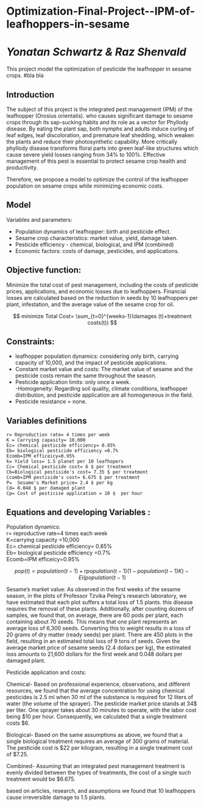 # Optimization-Final-Project--IPM-of-leafhoppers-in-sesame
# _____________Yonatan Schwartz & Raz Shenvald_____________
This project model the optimization of pesticide the leafhopper in sesame crops. 
#bla bla
## Introduction
The subject of this project is the integrated pest management (IPM) of the leafhopper (Orosius orientalis). who causes significant damage to sesame crops through its sap-sucking habits and its role as a vector for Phyllody disease. By eating the plant sap, both nymphs and adults induce curling of leaf edges, leaf discoloration, and premature leaf shedding, which weaken the plants and reduce their photosynthetic capability. More critically phyllody disease transforms floral parts into green leaf-like structures which cause severe yield losses ranging from 34% to 100%. Effective management of this pest is essential to protect sesame crop health and productivity.

Therefore, we propose a model to optimize the control of the leafhopper population on sesame crops while minimizing economic costs.

## Model
Variables and parameters:<br />
- Population dynamics of leafhopper: birth and pesticide effect.<br />
- Sesame crop characteristics: market value, yield, damage taken.<br />
- Pesticide efficiency - chemical, biological, and IPM (combined) <br />
- Economic factors: costs of damage, pesticides, and applications.<br />
 
## Objective function:
Minimize the total cost of pest management, including the costs of pesticide prices, applications, and economic losses due to leafhoppers. Financial losses are calculated based on the reduction in seeds by 10 leafhoppers per plant, infestation,  and the average value of the sesame crop for oil.

$$
minimize Total Cost= \sum_{t=0}^{weeks-1}(damages (t)+treatment costs(t))
$$

## Constraints: 
- leafhopper population dynamics: considering only birth, carrying capacity of 10,000, and the impact of pesticide applications. <br />
- Constant market value and costs: The market value of sesame and the pesticide costs remain the same throughout the season.<br />
- Pesticide application limits: only once a week.<br />
-Homogeneity: Regarding soil quality, climate conditions, leafhopper distribution, and pesticide application are all homogeneous in the field.<br />
- Pesticide resistance = none. <br />

## Variables definitions
```
r= Reproduction rate= 4 times per week
K = Carrying capasity= 10,000
Ec= chemical pesticide efficiency= 0.85%
Eb= biological pesticide efficiency =0.7%  
Ecomb=IPM efficeicy=0.95% 
k= Yield loss= 1.5 planet per 10 leafhopers
Cc= Chemical pesticide cost= 6 $ per treatment
Cb=Biological pestiside's cost= 7.35 $ per treatment 
Ccomb=IPM pestiside's cost= 6.675 $ per treatment 
P=  Sesame's Market price= 2.4 $ per kg
Cd= 0.048 $ per damaged plant
Cp= Cost of pesticise application = 10 $  per hour
```
## Equations and developing Variables :

Population dynamics:<br />
r= reproductive rate=4 times each week <br />
K=carrying capacity =10,000<br />
Ec= chemical pesticide efficiency= 0.85%<br />
Eb= biological pesticide efficiency =0.7%  <br />
Ecomb=IPM efficeicy=0.95% <br />

$$
pop(t)=population(t-1)+rpopulation(t-1)(1-population(t-1)K)-Ei(population(t-1) 
$$

Sesame’s market value:
As observed in the first weeks of the sesame season, in the plots of Professor Tzvika Peleg's research laboratory, we have estimated that each plot suffers a total loss of 1.5 plants. this disease requires the removal of these plants. Additionally, after counting dozens of samples, we found that, on average, there are 60 pods per plant, each containing about 70 seeds. This means that one plant represents an average loss of 6,300 seeds. Converting this to weight results in a loss of 20 grams of dry matter (ready seeds) per plant. There are 450 plots in the field, resulting in an estimated total loss of 9 tons of seeds. Given the average market price of sesame seeds (2.4 dollars per kg), the estimated loss amounts to 21,600 dollars for the first week and 0.048 dollars per damaged plant. 


Pesticide application and costs:

Chemical- Based on professional experience, observations, and different resources, we found that the average concentration for using chemical pesticides is 2.5 ml when 30 ml of the substance is required for 12 liters of water (the volume of the sprayer). The pesticide market price stands at 34$ per liter. One sprayer takes about 30 minutes to operate, with the labor cost being $10 per hour. Consequently, we calculated that a single treatment costs $6.

Biological- Based on the same assumptions as above, we found that a single biological treatment requires an average of 300 grams of material. The pesticide cost is $22 per kilogram, resulting in a single treatment cost of $7.25.

Combined- Assuming that an integrated pest management treatment is evenly divided between the types of treatments, the cost of a single such treatment would be $6.675.

based on articles, research, and assumptions we found that 10 leafhoppers cause irreversible damage to 1.5 plants.  
